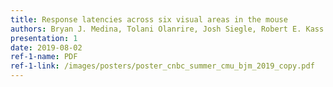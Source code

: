 ```yaml
---
title: Response latencies across six visual areas in the mouse
authors: Bryan J. Medina, Tolani Olanrire, Josh Siegle, Robert E. Kass
presentation: 1
date: 2019-08-02
ref-1-name: PDF
ref-1-link: /images/posters/poster_cnbc_summer_cmu_bjm_2019_copy.pdf
---
```

